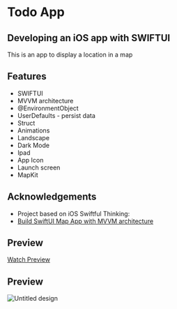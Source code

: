 # Todo App

## Developing an iOS app with SWIFTUI

This is an app to display a location in a map


## Features

- SWIFTUI
- MVVM architecture
- @EnvironmentObject
- UserDefaults - persist data
- Struct
- Animations
- Landscape
- Dark Mode
- Ipad
- App Icon
- Launch screen
- MapKit



## Acknowledgements

 - Project based on iOS Swiftful Thinking: 
 - [Build SwiftUI Map App with MVVM architecture](https://www.swiftful-thinking.com/store)
 


## Preview

[Watch Preview](https://github.com/user-attachments/assets/6cbada82-065e-4bd0-83cf-9ae4fec524ca)


## Preview

![Untitled design](https://github.com/user-attachments/assets/76a4ece6-dd5e-47f3-8a5d-c5d2fc91c478)

